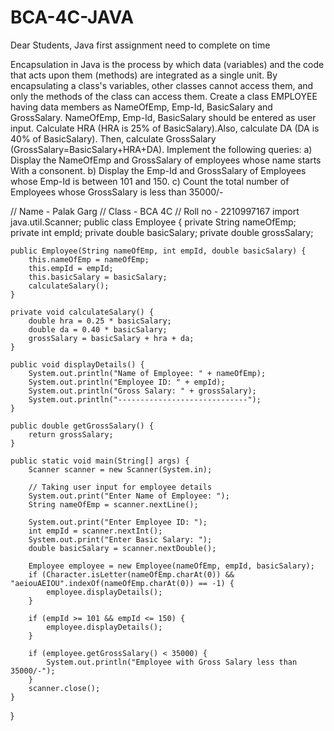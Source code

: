# BCA-4C-JAVA
Dear Students, Java first assignment need to complete on time

Encapsulation in Java is the process by which data (variables) and the code that acts upon them (methods) are integrated as a single unit. By encapsulating a class's variables, other classes cannot access them, and only the methods of the class can access them. 
Create a class EMPLOYEE having data members as NameOfEmp, Emp-Id, BasicSalary and GrossSalary. NameOfEmp, Emp-Id, BasicSalary should be entered as user input. Calculate HRA (HRA is 25% of BasicSalary).Also, calculate DA (DA is 40% of BasicSalary). Then, calculate GrossSalary (GrossSalary=BasicSalary+HRA+DA). 
Implement the following queries: 
a) Display the NameOfEmp and GrossSalary of employees whose name starts With a consonent.
b) Display the Emp-Id and GrossSalary of Employees whose Emp-Id is between 101 and 150.
c) Count the total number of Employees whose GrossSalary is less than 35000/-

// Name - Palak Garg
// Class - BCA 4C
// Roll no - 2210997167
import java.util.Scanner;
public class Employee {
    private String nameOfEmp;
    private int empId;
    private double basicSalary;
    private double grossSalary;

    public Employee(String nameOfEmp, int empId, double basicSalary) {
        this.nameOfEmp = nameOfEmp;
        this.empId = empId;
        this.basicSalary = basicSalary;
        calculateSalary();
    }
    
    private void calculateSalary() {
        double hra = 0.25 * basicSalary;
        double da = 0.40 * basicSalary;
        grossSalary = basicSalary + hra + da;
    }

    public void displayDetails() {
        System.out.println("Name of Employee: " + nameOfEmp);
        System.out.println("Employee ID: " + empId);
        System.out.println("Gross Salary: " + grossSalary);
        System.out.println("-----------------------------");
    }

    public double getGrossSalary() {
        return grossSalary;
    }

    public static void main(String[] args) {
        Scanner scanner = new Scanner(System.in);

        // Taking user input for employee details
        System.out.print("Enter Name of Employee: ");
        String nameOfEmp = scanner.nextLine();

        System.out.print("Enter Employee ID: ");
        int empId = scanner.nextInt();
        System.out.print("Enter Basic Salary: ");
        double basicSalary = scanner.nextDouble();
        
        Employee employee = new Employee(nameOfEmp, empId, basicSalary);
        if (Character.isLetter(nameOfEmp.charAt(0)) && "aeiouAEIOU".indexOf(nameOfEmp.charAt(0)) == -1) {
            employee.displayDetails();
        }

        if (empId >= 101 && empId <= 150) {
            employee.displayDetails();
        }
        
        if (employee.getGrossSalary() < 35000) {
            System.out.println("Employee with Gross Salary less than 35000/-");
        }
        scanner.close();
    }
}
